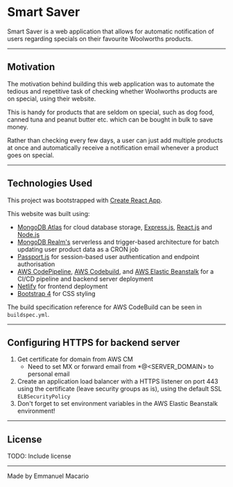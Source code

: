 

# Smart Saver

Smart Saver is a web application that allows for automatic notification of users regarding specials on their favourite Woolworths products.

---
## Motivation

The motivation behind building this web application was to automate the tedious and repetitive task of checking whether Woolworths products are on special, using their website.

This is handy for products that are seldom on special, such as dog food, canned tuna and peanut butter etc. which can be bought in bulk to save money.

Rather than checking every few days, a user can just add multiple products at once and automatically receive a notification email whenever a product goes on special.

---
## Technologies Used
This project was bootstrapped with [Create React App](https://github.com/facebook/create-react-app).

This website was built using:

- [MongoDB Atlas](https://www.mongodb.com/cloud/atlas) for cloud database storage, [Express.js](https://expressjs.com/), [React.js](https://reactjs.org/) and [Node.js](https://nodejs.org/)
- [MongoDB Realm's](https://www.mongodb.com/realm) serverless and trigger-based architecture for batch updating user product data as a CRON job
- [Passport.js](http://www.passportjs.org/) for session-based user authentication and endpoint authorisation
- [AWS CodePipeline](https://aws.amazon.com/codepipeline/), [AWS Codebuild](https://aws.amazon.com/codebuild/), and [AWS Elastic Beanstalk](https://aws.amazon.com/elasticbeanstalk/) for a CI/CD pipeline and backend server deployment
- [Netlify](https://www.netlify.com/) for frontend deployment
- [Bootstrap 4](https://getbootstrap.com/) for CSS styling

The build specification reference for AWS CodeBuild can be seen in ```buildspec.yml```.

---
## Configuring HTTPS for backend server

1. Get certificate for domain from AWS CM
    * Need to set MX or forward email from *@<SERVER_DOMAIN> to personal email
2. Create an application load balancer with a HTTPS listener on port 443 using the certificate (leave security groups as is), using the default SSL ```ELBSecurityPolicy```
3. Don't forget to set environment variables in the AWS Elastic Beanstalk environment!

---
## License
TODO: Include license

---
Made by Emmanuel Macario